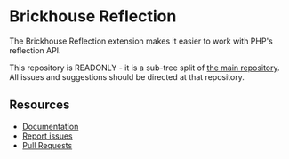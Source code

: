 Brickhouse Reflection
=====================

The Brickhouse Reflection extension makes it easier to work with PHP's reflection API.

This repository is READONLY - it is a sub-tree split of [the main repository](https://github.com/brickhouse-php/brickhouse/). All issues and suggestions should be directed at that repository.

Resources
---------

 * [Documentation](https://github.com/brickhouse-php/brickhouse/)
 * [Report issues](https://github.com/brickhouse-php/brickhouse/issues)
 * [Pull Requests](https://github.com/brickhouse-php/brickhouse/pulls)
